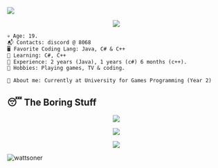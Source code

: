 <img src="https://raw.githubusercontent.com/wattsoner/wattsoner/main/github-banner.png" /> 

<p align = "center"><img src = "https://github-widgetbox.vercel.app/api/profile?username=wattsoner&data=followers,repositories,stars,commits"></p>

```diff 
💀 Age: 19.
📬 Contacts: discord @ 8068
🖥️ Favorite Coding Lang: Java, C# & C++
👾 Learning: C#, C++
💼 Experience: 2 years (Java), 1 years (c#) 6 months (c++).
🌳 Hobbies: Playing games, TV & coding.

📜 About me: Currently at University for Games Programming (Year 2)
```
  


## 😴 The Boring Stuff
<p align = "center"><img src="https://activity-graph.herokuapp.com/graph?username=wattsoner&theme=material-palenight"></p>

<p align = "center"><img src="https://github-readme-stats.vercel.app/api?username=wattsoner&show_icons=true&theme=palenight" /></p>

<p align="center"> <img src="https://github-readme-stats.vercel.app/api/top-langs/?username=97249122&layout=compact&theme=palenight" /></p>

<p> <img src="https://komarev.com/ghpvc/?username=wattsoner&color=blue" alt="wattsoner" /> </p>
